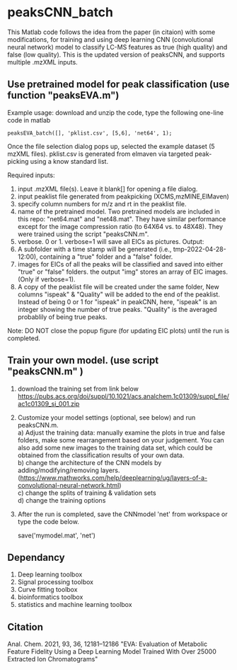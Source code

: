 # peaksCNN_batch
This Matlab code follows the idea from the paper (in citaion) with some modifications, for training and using deep learning CNN (convolutional neural network) model to classify LC-MS features as true (high quality) and false (low quality). This is the updated version of peaksCNN, and supports multiple .mzXML inputs.

## Use pretrained model for peak classification (use function "peaksEVA.m")
Example usage: download and unzip the code, type the following one-line code in matlab

    peaksEVA_batch([], 'pklist.csv', [5,6], 'net64', 1);
    
Once the file selection dialog pops up, selected the example dataset (5 mzXML files).
pklist.csv is generated from elmaven via targeted peak-picking using a know standard list.

Required inputs:
1) input .mzXML file(s). Leave it blank[] for opening a file dialog.
2) input peaklist file generated from peakpicking (XCMS,mzMINE,ElMaven)
3) specify column numbers for m/z and rt in the peaklist file.
4) name of the pretrained model. Two pretrained models are included in this repo: "net64.mat" and "net48.mat". They have similar performance except for the image compression ratio (to 64X64  vs. to 48X48). They were trained using the script "peaksCNN.m".
5) verbose. 0 or 1. verbose=1 will save all EICs as pictures.
Output:
 1) A subfolder with a time stamp will be generated (i.e., tmp-2022-04-28-12:00), containing a "true" folder and a "false" folder.
 2) images for EICs of all the peaks will be classified and saved into either "true" or "false" folders.  the output "img" stores an array of EIC images.(Only if verbose=1). 
 3) A copy of the peaklist file will be created under the same folder, New columns "ispeak" & "Quality" will be added to the end of the peaklist. Instead of being 0 or 1 for "ispeak" in peakCNN, here, "ispeak" is an integer showing the number of true peaks. "Quality" is the averaged probablily of being true peaks.

Note: DO NOT close the popup figure (for updating EIC plots) until the run is completed.

## Train your own model. (use script "peaksCNN.m" )
1) download the training set from link below
https://pubs.acs.org/doi/suppl/10.1021/acs.analchem.1c01309/suppl_file/ac1c01309_si_001.zip
2) Customize your model settings (optional, see below) and run peaksCNN.m.
<br /> a) Adjust the training data: manually examine the plots in true and false folders, make some rearrangement based on your judgement. You can also add some new images to the training data set, which could be obtained from the classification results of your own data.
<br /> b) change the architecture of the CNN models by adding/modifying/removing layers. (https://www.mathworks.com/help/deeplearning/ug/layers-of-a-convolutional-neural-network.html) 
<br /> c) change the splits of training & validation sets
<br /> d) change the training options
3) After the run is completed, save the CNNmodel 'net' from workspace or type the code below. 
    
    save('mymodel.mat', 'net')
## Dependancy
1) Deep learning toolbox
2) Signal processing toolbox
3) Curve fitting toolbox
4) bioinformatics toolbox
5) statistics and machine learning toolbox
## Citation 
Anal. Chem. 2021, 93, 36, 12181–12186 "EVA: Evaluation of Metabolic Feature Fidelity Using a Deep Learning Model Trained With Over 25000 Extracted Ion Chromatograms"
